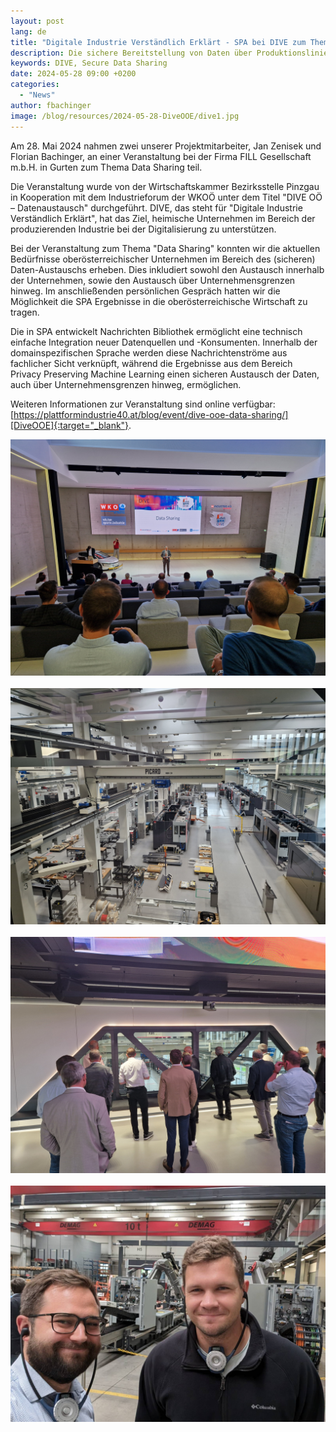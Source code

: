 ```yaml
---
layout: post
lang: de
title: "Digitale Industrie Verständlich Erklärt - SPA bei DIVE zum Thema data sharing"
description: Die sichere Bereitstellung von Daten über Produktionslinien und Unternehmensgrenzen hinweg beschäftigt auch die oberösterreichische Wirtschaft intensiv. SPA kann sich beim DIVE Meeting zu diesem Thema austauschen.
keywords: DIVE, Secure Data Sharing
date: 2024-05-28 09:00 +0200 
categories:
  - "News"
author: fbachinger
image: /blog/resources/2024-05-28-DiveOOE/dive1.jpg
---
```


Am 28. Mai 2024 nahmen zwei unserer Projektmitarbeiter, Jan Zenisek und Florian Bachinger, an einer Veranstaltung bei der Firma FILL Gesellschaft m.b.H. in Gurten zum Thema Data Sharing teil.

<!--more-->
Die Veranstaltung wurde von der Wirtschaftskammer Bezirksstelle Pinzgau in Kooperation mit dem Industrieforum der WKOÖ unter dem Titel "DIVE OÖ – Datenaustausch" durchgeführt. DIVE, das steht für "Digitale Industrie Verständlich Erklärt", hat das Ziel, heimische Unternehmen im Bereich der produzierenden Industrie bei der Digitalisierung zu unterstützen.

Bei der Veranstaltung zum Thema "Data Sharing" konnten wir die aktuellen Bedürfnisse oberösterreichischer Unternehmen im Bereich des (sicheren) Daten-Austauschs erheben. Dies inkludiert sowohl den Austausch innerhalb der Unternehmen, sowie den Austausch über Unternehmensgrenzen hinweg. Im anschließenden persönlichen Gespräch hatten wir die Möglichkeit die SPA Ergebnisse in die oberösterreichische Wirtschaft zu tragen.

Die in SPA entwickelt Nachrichten Bibliothek ermöglicht eine technisch einfache Integration neuer Datenquellen und -Konsumenten. Innerhalb der domainspezifischen Sprache werden diese Nachrichtenströme aus fachlicher Sicht verknüpft, während die Ergebnisse aus dem Bereich Privacy Preserving Machine Learning einen sicheren Austausch der Daten, auch über Unternehmensgrenzen hinweg, ermöglichen. 



Weiteren Informationen zur Veranstaltung sind online verfügbar:
[https://plattformindustrie40.at/blog/event/dive-ooe-data-sharing/][DiveOOE]{:target="_blank"}.
<br/>

![dive1](/blog/resources/2024-05-28-DiveOOE/dive1.jpg) <br/><br/>
![dive2](/blog/resources/2024-05-28-DiveOOE/dive2.jpg) <br/><br/>
![dive3](/blog/resources/2024-05-28-DiveOOE/dive3.jpg) <br/><br/>
![dive4](/blog/resources/2024-05-28-DiveOOE/dive4.jpg)

[DiveOOE]: https://plattformindustrie40.at/blog/event/dive-ooe-data-sharing/